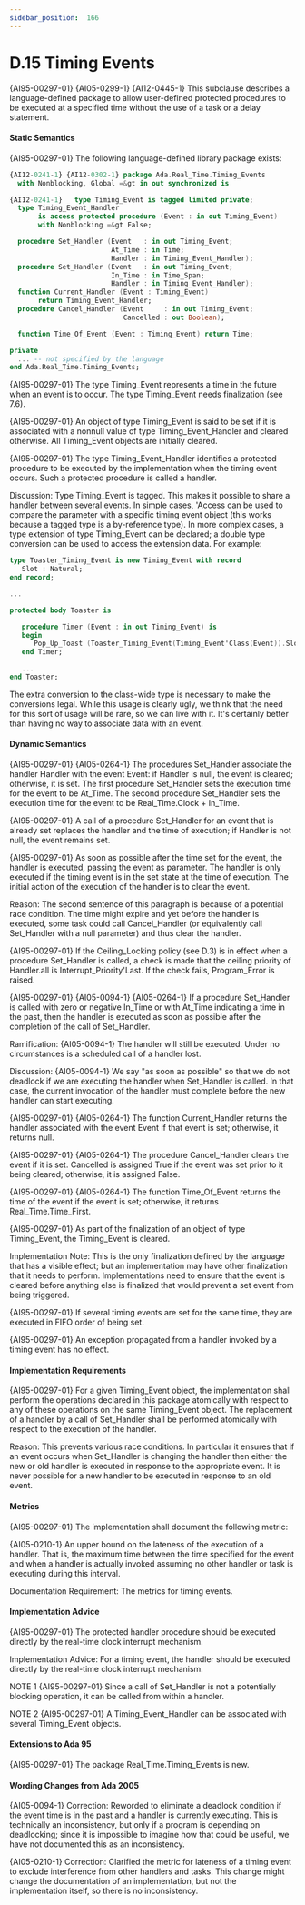 ```yaml
---
sidebar_position:  166
---
```


# D.15  Timing Events

{AI95-00297-01} {AI05-0299-1} {AI12-0445-1} This subclause describes a language-defined package to allow user-defined protected procedures to be executed at a specified time without the use of a task or a delay statement. 


#### Static Semantics

{AI95-00297-01} The following language-defined library package exists: 

```ada
{AI12-0241-1} {AI12-0302-1} package Ada.Real_Time.Timing_Events
  with Nonblocking, Global =&gt in out synchronized is

```

```ada
{AI12-0241-1}   type Timing_Event is tagged limited private;
  type Timing_Event_Handler
       is access protected procedure (Event : in out Timing_Event)
       with Nonblocking =&gt False;

```

```ada
  procedure Set_Handler (Event   : in out Timing_Event;
                         At_Time : in Time;
                         Handler : in Timing_Event_Handler);
  procedure Set_Handler (Event   : in out Timing_Event;
                         In_Time : in Time_Span;
                         Handler : in Timing_Event_Handler);
  function Current_Handler (Event : Timing_Event)
       return Timing_Event_Handler;
  procedure Cancel_Handler (Event     : in out Timing_Event;
                            Cancelled : out Boolean);

```

```ada
  function Time_Of_Event (Event : Timing_Event) return Time;

```

```ada
private
  ... -- not specified by the language
end Ada.Real_Time.Timing_Events;

```

{AI95-00297-01} The type Timing_Event represents a time in the future when an event is to occur. The type Timing_Event needs finalization (see 7.6).

{AI95-00297-01} An object of type Timing_Event is said to be set if it is associated with a nonnull value of type Timing_Event_Handler and cleared otherwise. All Timing_Event objects are initially cleared. 

{AI95-00297-01} The type Timing_Event_Handler identifies a protected procedure to be executed by the implementation when the timing event occurs. Such a protected procedure is called a handler. 

Discussion: Type Timing_Event is tagged. This makes it possible to share a handler between several events. In simple cases, 'Access can be used to compare the parameter with a specific timing event object (this works because a tagged type is a by-reference type). In more complex cases, a type extension of type Timing_Event can be declared; a double type conversion can be used to access the extension data. For example:

```ada
type Toaster_Timing_Event is new Timing_Event with record
   Slot : Natural;
end record;

```

```ada
...

```

```ada
protected body Toaster is

```

```ada
   procedure Timer (Event : in out Timing_Event) is
   begin
      Pop_Up_Toast (Toaster_Timing_Event(Timing_Event'Class(Event)).Slot);
   end Timer;

```

```ada
   ...
end Toaster;

```

The extra conversion to the class-wide type is necessary to make the conversions legal. While this usage is clearly ugly, we think that the need for this sort of usage will be rare, so we can live with it. It's certainly better than having no way to associate data with an event. 


#### Dynamic Semantics

{AI95-00297-01} {AI05-0264-1} The procedures Set_Handler associate the handler Handler with the event Event: if Handler is null, the event is cleared; otherwise, it is set. The first procedure Set_Handler sets the execution time for the event to be At_Time. The second procedure Set_Handler sets the execution time for the event to be Real_Time.Clock + In_Time.

{AI95-00297-01} A call of a procedure Set_Handler for an event that is already set replaces the handler and the time of execution; if Handler is not null, the event remains set.

{AI95-00297-01} As soon as possible after the time set for the event, the handler is executed, passing the event as parameter. The handler is only executed if the timing event is in the set state at the time of execution. The initial action of the execution of the handler is to clear the event.

Reason: The second sentence of this paragraph is because of a potential race condition. The time might expire and yet before the handler is executed, some task could call Cancel_Handler (or equivalently call Set_Handler with a null parameter) and thus clear the handler. 

{AI95-00297-01} If the Ceiling_Locking policy (see D.3) is in effect when a procedure Set_Handler is called, a check is made that the ceiling priority of Handler.all is Interrupt_Priority'Last. If the check fails, Program_Error is raised.

{AI95-00297-01} {AI05-0094-1} {AI05-0264-1} If a procedure Set_Handler is called with zero or negative In_Time or with At_Time indicating a time in the past, then the handler is executed as soon as possible after the completion of the call of Set_Handler.

Ramification: {AI05-0094-1} The handler will still be executed. Under no circumstances is a scheduled call of a handler lost. 

Discussion: {AI05-0094-1} We say "as soon as possible" so that we do not deadlock if we are executing the handler when Set_Handler is called. In that case, the current invocation of the handler must complete before the new handler can start executing. 

{AI95-00297-01} {AI05-0264-1} The function Current_Handler returns the handler associated with the event Event if that event is set; otherwise, it returns null.

{AI95-00297-01} {AI05-0264-1} The procedure Cancel_Handler clears the event if it is set. Cancelled is assigned True if the event was set prior to it being cleared; otherwise, it is assigned False.

{AI95-00297-01} {AI05-0264-1} The function Time_Of_Event returns the time of the event if the event is set; otherwise, it returns Real_Time.Time_First.

{AI95-00297-01} As part of the finalization of an object of type Timing_Event, the Timing_Event is cleared.

Implementation Note: This is the only finalization defined by the language that has a visible effect; but an implementation may have other finalization that it needs to perform. Implementations need to ensure that the event is cleared before anything else is finalized that would prevent a set event from being triggered. 

{AI95-00297-01} If several timing events are set for the same time, they are executed in FIFO order of being set.

{AI95-00297-01} An exception propagated from a handler invoked by a timing event has no effect.


#### Implementation Requirements

{AI95-00297-01} For a given Timing_Event object, the implementation shall perform the operations declared in this package atomically with respect to any of these operations on the same Timing_Event object. The replacement of a handler by a call of Set_Handler shall be performed atomically with respect to the execution of the handler.

Reason: This prevents various race conditions. In particular it ensures that if an event occurs when Set_Handler is changing the handler then either the new or old handler is executed in response to the appropriate event. It is never possible for a new handler to be executed in response to an old event. 


#### Metrics

{AI95-00297-01} The implementation shall document the following metric: 

{AI05-0210-1} An upper bound on the lateness of the execution of a handler. That is, the maximum time between the time specified for the event and when a handler is actually invoked assuming no other handler or task is executing during this interval.

Documentation Requirement: The metrics for timing events.


#### Implementation Advice

{AI95-00297-01} The protected handler procedure should be executed directly by the real-time clock interrupt mechanism.

Implementation Advice: For a timing event, the handler should be executed directly by the real-time clock interrupt mechanism.

NOTE 1   {AI95-00297-01} Since a call of Set_Handler is not a potentially blocking operation, it can be called from within a handler.

NOTE 2   {AI95-00297-01} A Timing_Event_Handler can be associated with several Timing_Event objects.


#### Extensions to Ada 95

{AI95-00297-01} The package Real_Time.Timing_Events is new. 


#### Wording Changes from Ada 2005

{AI05-0094-1} Correction: Reworded to eliminate a deadlock condition if the event time is in the past and a handler is currently executing. This is technically an inconsistency, but only if a program is depending on deadlocking; since it is impossible to imagine how that could be useful, we have not documented this as an inconsistency.

{AI05-0210-1} Correction: Clarified the metric for lateness of a timing event to exclude interference from other handlers and tasks. This change might change the documentation of an implementation, but not the implementation itself, so there is no inconsistency. 

